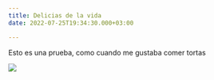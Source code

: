 ```yaml
---
title: Delicias de la vida
date: 2022-07-25T19:34:30.000+03:00

---
```

Esto es una prueba, como cuando me gustaba comer tortas

![](/uploads/atrato-full-color_png.png)
